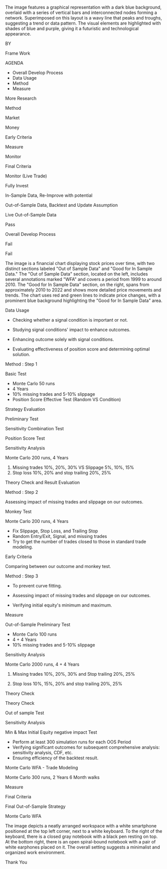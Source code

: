 The image features a graphical representation with a dark blue background, overlaid with a series of vertical bars and interconnected nodes forming a network. Superimposed on this layout is a wavy line that peaks and troughs, suggesting a trend or data pattern. The visual elements are highlighted with shades of blue and purple, giving it a futuristic and technological appearance.

<!-- image -->

BY 

Frame Work

AGENDA

- Overall Develop Process
- Data Usage
- Method
- Measure

More Research

Method

Market

Money

Early Criteria

Measure

Monitor

Final Criteria 

Monitor (Live Trade)

Fully Invest

In-Sample Data, Re-Improve with potential

Out-of-Sample Data, Backtest and Update Assumption

Live Out-of-Sample Data

Pass

Overall Develop Process

Fail

Fail

The image is a financial chart displaying stock prices over time, with two distinct sections labeled "Out of Sample Data" and "Good for In Sample Data." The "Out of Sample Data" section, located on the left, includes several annotations marked "WFA" and covers a period from 1999 to around 2010. The "Good for In Sample Data" section, on the right, spans from approximately 2010 to 2022 and shows more detailed price movements and trends. The chart uses red and green lines to indicate price changes, with a prominent blue background highlighting the "Good for In Sample Data" area.

<!-- image -->

Data Usage

- Checking whether a signal condition is important or not.

- Studying signal conditions' impact to enhance outcomes.

- Enhancing outcome solely with signal conditions.

- Evaluating effectiveness of position score and determining optimal solution.

Method : Step 1

Basic Test

- Monte Carlo 50 runs
- 4 Years
- 10% missing trades and 5-10% slippage
- Position Score Effective Test (Random VS Condition)

<!-- image -->

Strategy Evaluation

Preliminary Test

Sensitivity Combination Test

Position Score Test

Sensitivity Analysis

Monte Carlo 200 runs, 4 Years

1. Missing trades 10%, 20%, 30% VS Slippage 5%, 10%, 15%
2. Stop loss 10%, 20% and stop trailing 20%, 25%

Theory Check and Result Evaluation

Method : Step 2

Assessing impact of missing trades and slippage on our outcomes.

<!-- image -->

Monkey Test

Monte Carlo 200 runs, 4 Years

- Fix Slippage, Stop Loss, and Trailing Stop
- Random Entry/Exit, Signal, and missing trades
- Try to get the number of trades closed to those in standard trade modeling.

Early Criteria 

Comparing between our outcome and monkey test.

Method : Step 3

<!-- image -->

- To prevent curve fitting.

- Assessing impact of missing trades and slippage on our outcomes.

- Verifying initial equity's minimum and maximum.

Measure

Out-of-Sample Preliminary Test

- Monte Carlo 100 runs
- 4 + 4 Years
- 10% missing trades and 5-10% slippage

Sensitivity Analysis

Monte Carlo 2000 runs, 4 + 4 Years

1. Missing trades 10%, 20%, 30% and Stop trailing 20%, 25%

2. Stop loss 10%, 15%, 20% and stop trailing 20%, 25%

Theory Check

Theory Check

Out of sample Test

Sensitivity Analysis

Min &amp; Max Initial Equity negative impact Test 

<!-- image -->

<!-- image -->

- Perform at least 300 simulation runs for each OOS Period
- Verifying significant outcomes for subsequent comprehensive analysis: sensitivity analysis, CDF, etc.
- Ensuring efficiency of the backtest result.

Monte Carlo WFA - Trade Modeling

Monte Carlo 300 runs, 2 Years 6 Month walks

Measure

Final Criteria 

Final Out-of-Sample Strategy

<!-- image -->

Monte Carlo WFA

The image depicts a neatly arranged workspace with a white smartphone positioned at the top left corner, next to a white keyboard. To the right of the keyboard, there is a closed gray notebook with a black pen resting on top. At the bottom right, there is an open spiral-bound notebook with a pair of white earphones placed on it. The overall setting suggests a minimalist and organized work environment.

<!-- image -->

Thank You